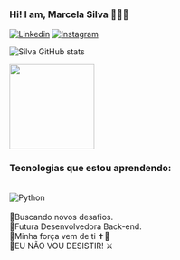 ### Hi! I am, Marcela Silva 🙋🏻‍♀️

[![Linkedin](https://img.shields.io/badge/LinkedIn-0077B5?style=for-the-badge&logo=linkedin&logoColor=white)](https://www.linkedin.com/in/marcela-silva-76aa36215/)
[![Instagram](https://img.shields.io/badge/Instagram-E4405F?style=for-the-badge&logo=instagram&logoColor=white)](https://www.instagram.com/mss_marcela/)

![Silva GitHub stats](https://github-readme-stats.vercel.app/api?username=marcelamtm&show_icons=true&theme=dracula)

<img height="150em" src="https://github-readme-stats.vercel.app/api/top-langs/?username=marcelamtm&layout=compact&langs_count=7&theme=dracula"/>

### Tecnologias que estou aprendendo:

<div style="display: inline_black"><br/>
<img align="center" alt="Python" src="https://img.shields.io/badge/Python-3776AB?style=for-the-badge&logo=python&logoColor=white"/>

</div>
<br>
🔹Buscando novos desafios.
<br>
🔹Futura Desenvolvedora Back-end.
<br>
🔹Minha força vem de ti ✝️🛐
<br>
🔹EU NÃO VOU DESISTIR! ⚔️




